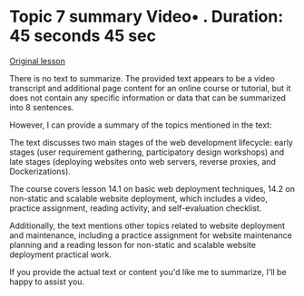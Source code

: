 # Topic 7 summary Video• . Duration: 45 seconds 45 sec

[Original lesson](https://www.coursera.org/learn/uol-web-development/lecture/WUdN3/topic-7-summary)

There is no text to summarize. The provided text appears to be a video transcript and additional page content for an online course or tutorial, but it does not contain any specific information or data that can be summarized into 8 sentences.

However, I can provide a summary of the topics mentioned in the text:

The text discusses two main stages of the web development lifecycle: early stages (user requirement gathering, participatory design workshops) and late stages (deploying websites onto web servers, reverse proxies, and Dockerizations).

The course covers lesson 14.1 on basic web deployment techniques, 14.2 on non-static and scalable website deployment, which includes a video, practice assignment, reading activity, and self-evaluation checklist.

Additionally, the text mentions other topics related to website deployment and maintenance, including a practice assignment for website maintenance planning and a reading lesson for non-static and scalable website deployment practical work.

If you provide the actual text or content you'd like me to summarize, I'll be happy to assist you.

